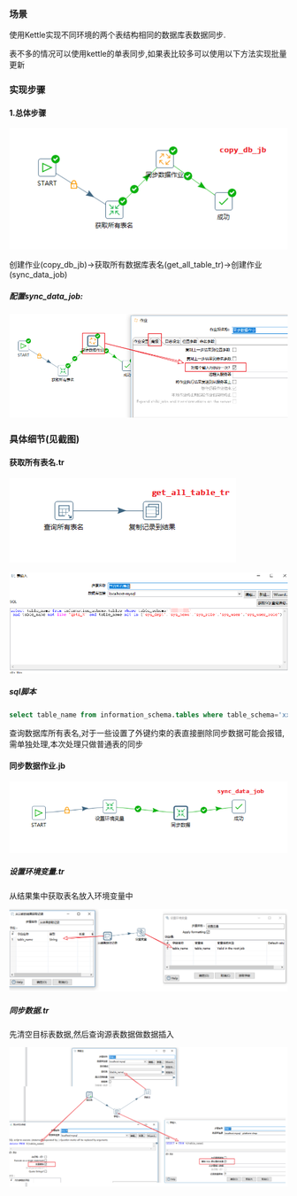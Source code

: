### 场景

使用Kettle实现不同环境的两个表结构相同的数据库表数据同步.

表不多的情况可以使用kettle的单表同步,如果表比较多可以使用以下方法实现批量更新

### 实现步骤

#### 1.总体步骤



![1](./images/1.png)



创建作业(copy_db_jb)->获取所有数据库表名(get_all_table_tr)->创建作业(sync_data_job)

##### 配置sync_data_job:

![4](./images/4.png)

### 具体细节(见截图)

#### 获取所有表名.tr

![2](./images/2.png)

![3](./images/3.png)

##### sql脚本

```sql
select table_name from information_schema.tables where table_schema='xxxx' 
```

查询数据库所有表名,对于一些设置了外键约束的表直接删除同步数据可能会报错,需单独处理,本次处理只做普通表的同步

#### 同步数据作业.jb

![5](./images/5.png)

##### 设置环境变量.tr

从结果集中获取表名放入环境变量中

![6](./images/6.png)

##### 同步数据.tr

先清空目标表数据,然后查询源表数据做数据插入

![7](./images/7.png)